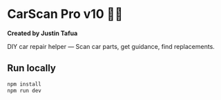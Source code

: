 # CarScan Pro v10 🚗🔧
**Created by Justin Tafua**

DIY car repair helper — Scan car parts, get guidance, find replacements.

## Run locally
```bash
npm install
npm run dev
